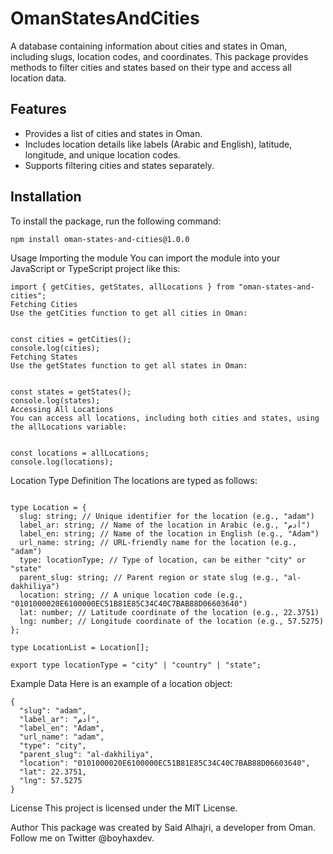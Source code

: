 # OmanStatesAndCities

A database containing information about cities and states in Oman, including slugs, location codes, and coordinates. This package provides methods to filter cities and states based on their type and access all location data.

## Features

- Provides a list of cities and states in Oman.
- Includes location details like labels (Arabic and English), latitude, longitude, and unique location codes.
- Supports filtering cities and states separately.

## Installation

To install the package, run the following command:

```
npm install oman-states-and-cities@1.0.0
```
Usage
Importing the module
You can import the module into your JavaScript or TypeScript project like this:

```
import { getCities, getStates, allLocations } from "oman-states-and-cities";
Fetching Cities
Use the getCities function to get all cities in Oman:


const cities = getCities();
console.log(cities);
Fetching States
Use the getStates function to get all states in Oman:


const states = getStates();
console.log(states);
Accessing All Locations
You can access all locations, including both cities and states, using the allLocations variable:


const locations = allLocations;
console.log(locations);
```
Location Type Definition
The locations are typed as follows:
```

type Location = {
  slug: string; // Unique identifier for the location (e.g., "adam")
  label_ar: string; // Name of the location in Arabic (e.g., "أدم")
  label_en: string; // Name of the location in English (e.g., "Adam")
  url_name: string; // URL-friendly name for the location (e.g., "adam")
  type: locationType; // Type of location, can be either "city" or "state"
  parent_slug: string; // Parent region or state slug (e.g., "al-dakhiliya")
  location: string; // A unique location code (e.g., "0101000020E6100000EC51B81E85C34C40C7BAB88D06603640")
  lat: number; // Latitude coordinate of the location (e.g., 22.3751)
  lng: number; // Longitude coordinate of the location (e.g., 57.5275)
};

type LocationList = Location[];

export type locationType = "city" | "country" | "state";
```
Example Data
Here is an example of a location object:

```
{
  "slug": "adam",
  "label_ar": "أدم",
  "label_en": "Adam",
  "url_name": "adam",
  "type": "city",
  "parent_slug": "al-dakhiliya",
  "location": "0101000020E6100000EC51B81E85C34C40C7BAB88D06603640",
  "lat": 22.3751,
  "lng": 57.5275
}
```
License
This project is licensed under the MIT License.

Author
This package was created by Said Alhajri, a developer from Oman. Follow me on Twitter @boyhaxdev.

